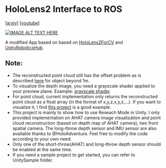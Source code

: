 # HoloLens2 Interface to ROS

[[arxiv](https://arxiv.org/abs/2310.02392)] [[youtube](https://www.youtube.com/watch?v=H3IA5FXnFX8)]

[![IMAGE ALT TEXT HERE](https://img.youtube.com/vi/H3IA5FXnFX8/0.jpg)](https://www.youtube.com/watch?v=H3IA5FXnFX8)

A modified App based on based on [HoloLens2ForCV](https://github.com/microsoft/HoloLens2ForCV) and [UnityRoboticsHub](https://github.com/Unity-Technologies/Unity-Robotics-Hub).




## Note:
- The reconstructed point cloud still has the offset problem as is described [here](https://github.com/microsoft/HoloLens2ForCV/issues/12) for object beyond 1m.
- To visualize the depth image, you need a grayscale shader applied to your preview plane. Example: [grayscale shader](https://github.com/qian256/HoloLensARToolKit/blob/master/HoloLensARToolKit/Assets/Sample/Grayscale.shader).
- For point cloud, current implementation only returns the reconstructed point cloud as a float array (in the format of x,y,z,x,y,z,...). If you want to visualize it, I find [this project](https://github.com/MarekKowalski/LiveScan3D-Hololens) is a good example.
- This project is mainly to show how to use Reseach Mode in Unity. I only provided implementation on AHAT camera image visualization and point cloud reconstruction (based on depth map of AHAT camera), two front spatial camera. The long-throw depth sensor and IMU sensor are also available thanks to @HoloAdventure. Feel free to modify the code according to your own need.
- Only one of the short-throw(AHAT) and long-throw depth sensor should be enabled at the same time.
- If you need a sample project to get started, you can refer to UnitySample folder.
